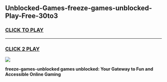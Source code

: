 
## Unblocked-Games-freeze-games-unblocked-Play-Free-30to3
<h3>
<a href="https://premium76.site?title=freeze-games-unblocked&ref=23A">CLICK TO PLAY</a></h3>
<hr>

<h3>
<a href="https://premium76.site?title=freeze-games-unblocked&ref=23A">CLICK 2 PLAY</a>
  
</h3>

<a href="https://premium76.site?title=freeze-games-unblocked&ref=23A"><img src="https://clearcache.store/games.png"></a>


**freeze-games-unblocked games unblocked: Your Gateway to Fun and Accessible Online Gaming**
